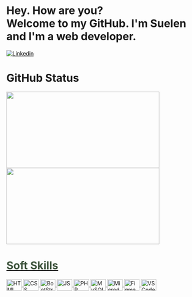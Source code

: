 <h1>Hey. How are you? <br/>
Welcome to my GitHub. I'm Suelen and I'm a web developer.</h1> 

[![Linkedin](https://img.shields.io/badge/LinkedIn-0077B5?style=for-the-badge&logo=linkedin&logoColor=white)](https://www.linkedin.com/in/suelen-santos-6281b1190/)

<h1>GitHub Status</h1>
<div align="left"> 
  <a href="https://github.com/suenoctisay">
  <img width="400px" height="200px"  src="https://github-readme-stats.vercel.app/api?username=suenoctisay&show_icons=true&theme=radical&include_all_commits=true&count_private=true"/>
  <img width="400px" height="200px" src="https://github-readme-stats.vercel.app/api/top-langs/?username=suenoctisay&layout=compact&langs_count=7&theme=radical"/>
</div>

<h1 style="color: #3D533C;">Soft Skills </h1>
	<img align="center" alt="HTML" height="30" width="40" src="https://cdn.jsdelivr.net/gh/devicons/devicon/icons/html5/html5-plain.svg">
	<img align="center" alt="CSS" height="30" width="40" src="https://cdn.jsdelivr.net/gh/devicons/devicon/icons/css3/css3-plain.svg">
	<img align="center" alt="BootStrap" height="30" width="40" src="https://cdn.jsdelivr.net/gh/devicons/devicon/icons/bootstrap/bootstrap-plain-wordmark.svg">
	<img align="center" alt="JS" height="30" width="40" src="https://cdn.jsdelivr.net/gh/devicons/devicon/icons/javascript/javascript-plain.svg">
	<img align="center" alt="PHP" height="30" width="40" src="https://cdn.jsdelivr.net/gh/devicons/devicon/icons/php/php-plain.svg">
	<img align="center" alt="MySQL" height="30" width="40" src="https://cdn.jsdelivr.net/gh/devicons/devicon/icons/mysql/mysql-plain-wordmark.svg">
	<img align="center" alt="MicrodoftSQLServe" height="30" width="40" src="https://cdn.jsdelivr.net/gh/devicons/devicon/icons/microsoftsqlserver/microsoftsqlserver-plain-wordmark.svg">
	<img align="center" alt="Figma" height="30" width="40" src="https://cdn.jsdelivr.net/gh/devicons/devicon/icons/figma/figma-original.svg">
	<img align="center" alt="VSCode" height="30" width="40" src="https://cdn.jsdelivr.net/gh/devicons/devicon/icons/vscode/vscode-original.svg">
